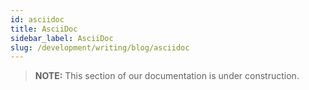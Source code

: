 ```yaml
---
id: asciidoc
title: AsciiDoc
sidebar_label: AsciiDoc
slug: /development/writing/blog/asciidoc
---
```


> **NOTE:**
> This section of our documentation is under construction.
